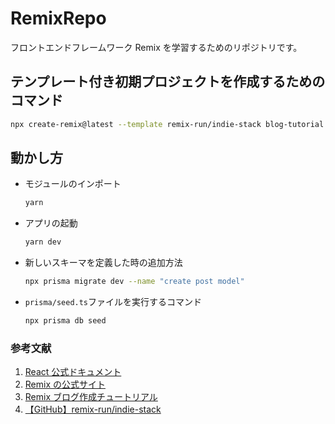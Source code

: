 # RemixRepo

フロントエンドフレームワーク Remix を学習するためのリポジトリです。

## テンプレート付き初期プロジェクトを作成するためのコマンド

```bash
npx create-remix@latest --template remix-run/indie-stack blog-tutorial
```

## 動かし方

- モジュールのインポート

  ```bash
  yarn
  ```

- アプリの起動

  ```bash
  yarn dev
  ```

- 新しいスキーマを定義した時の追加方法

  ```bash
  npx prisma migrate dev --name "create post model"
  ```

- `prisma/seed.ts`ファイルを実行するコマンド

  ```bash
  npx prisma db seed
  ```

### 参考文献

1. [React 公式ドキュメント](https://ja.react.dev/learn/start-a-new-react-project)
2. [Remix の公式サイト](https://remix.run/)
3. [Remix ブログ作成チュートリアル](https://remix.run/docs/en/main/tutorials/blog)
4. [【GitHub】remix-run/indie-stack](https://github.com/remix-run/indie-stack)
